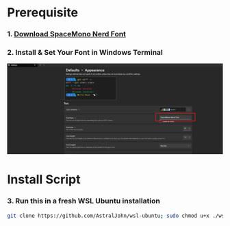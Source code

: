 # Prerequisite
### 1. [Download SpaceMono Nerd Font](https://github.com/ryanoasis/nerd-fonts/releases/download/v3.4.0/SpaceMono.zip)
### 2. Install & Set Your Font in Windows Terminal
![Windows Terminal Settings Screenshot](./markdown-assets/terminal-font.png)
# Install Script
### 3. Run this in a fresh WSL Ubuntu installation
```sh
git clone https://github.com/AstralJohn/wsl-ubuntu; sudo chmod u+x ./wsl-ubuntu/install.sh; ./wsl-ubuntu/install.sh
```
